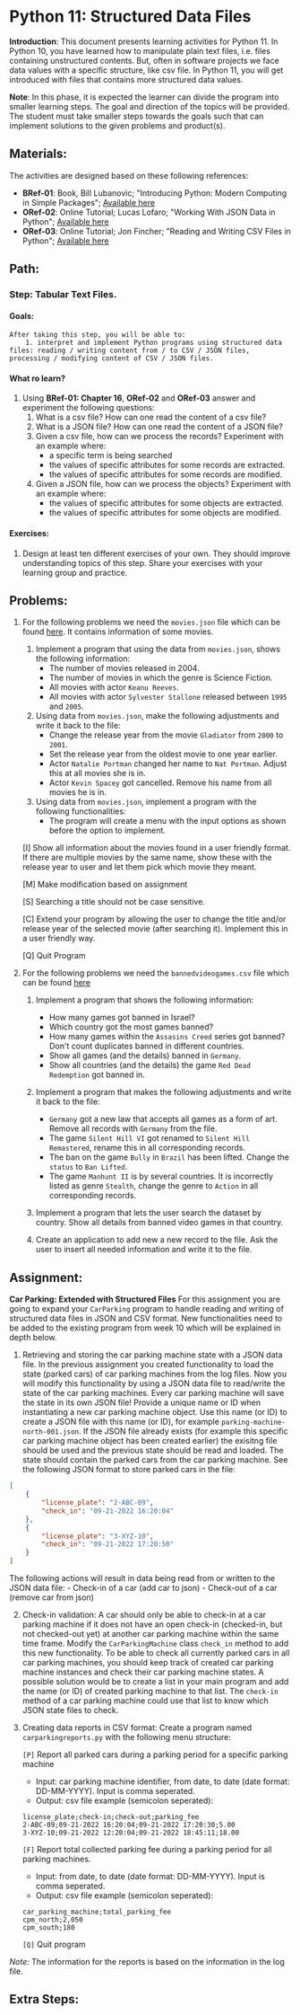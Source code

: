# Python 11: Structured Data Files

**Introduction**: This document presents learning activities for Python 11. In Python 10, you have learned how to manipulate plain text files, i.e. files containing unstructured contents. But, often in software projects we face data values with a specific structure, like csv file. In Python 11, you will get introduced with files that contains more structured data values. 

**Note**: In this phase, it is expected the learner can divide the program into smaller learning steps. The goal and direction of the topics will be provided. The student must take smaller steps towards the goals such that can implement solutions to the given problems and product(s).


## Materials:

The activities are designed based on these following references:

- **BRef-01**: Book, Bill Lubanovic; "Introducing Python: Modern Computing in Simple Packages"; [Available here](https://www.oreilly.com/library/view/introducing-python-2nd/9781492051374/) 
- **ORef-02**: Online Tutorial; Lucas Lofaro; "Working With JSON Data in Python"; [Available here](https://realpython.com/python-json/)
- **ORef-03**: Online Tutorial; Jon Fincher; "Reading and Writing CSV Files in Python"; [Available here](https://realpython.com/python-csv/)


## Path:

### Step: Tabular Text Files.

#### Goals:

```
After taking this step, you will be able to:
	1. interpret and implement Python programs using structured data files: reading / writing content from / to CSV / JSON files, processing / modifying content of CSV / JSON files.
```
#### What ro learn?

1. Using **BRef-01: Chapter 16**, **ORef-02** and **ORef-03** answer and experiment the following questions:
   1. What is a csv file? How can one read the content of a csv file?
   2. What is a JSON file? How can one read the content of a JSON file?
   3. Given a csv file, how can we process the records? Experiment with an example where:
	   - a specific term is being searched
	   - the values of specific attributes for some records are extracted.
	   - the values of specific attributes for some records are modified.
   4. Given a JSON file, how can we process the objects? Experiment with an example where:
	   - the values of specific attributes for some objects are extracted.
	   - the values of specific attributes for some objects are modified.
   
#### Exercises:

1. Design at least ten different exercises of your own. They should improve understanding topics of this step. Share your exercises with your learning group and practice.


## Problems:

1. For the following problems we need the `movies.json` file which can be found [here](./problems_data/movies.json). It contains information of some movies. 
	1. Implement a program that using the data from `movies.json`, shows the following information:
		- The number of movies released in 2004.
		- The number of movies in which the genre is Science Fiction.
		- All movies with actor `Keanu Reeves`.
		- All movies with actor `Sylvester Stallone` released between `1995` and `2005`.
	2. Using data from `movies.json`, make the following adjustments and write it back to the file:
		- Change the release year from the movie `Gladiator` from `2000` to `2001`.
		- Set the release year from the oldest movie to one year earlier.
		- Actor `Natalie Portman` changed her name to `Nat Portman`. Adjust this at all movies she is in.
		- Actor `Kevin Spacey` got cancelled. Remove his name from all movies he is in. 
	3. Using data from `movies.json`, implement a program with the following functionalities: 
		- The program will create a menu with the input options as shown before the option to implement. 

	[I] Show all information about the movies found in a user friendly format. If there are multiple movies by the same name, show these with the release year to user and let them pick which movie they meant.

	[M] Make modification based on assignment
	
	[S] Searching a title should not be case sensitive.
	
	[C] Extend your program by allowing the user to change the title and/or release year of the selected movie (after searching it). Implement this in a user friendly way.
	
	[Q] Quit Program

2. For the following problems we need the `bannedvideogames.csv` file which can be found [here](./problems_data/bannedvideogames.csv) 
	1. Implement a program that shows the following information:
		- How many games got banned in Israel?
		- Which country got the most games banned?
		- How many games within the `Assasins Creed` series got banned? Don't count duplicates banned in different countries. 
		- Show all games (and the details) banned in `Germany`. 
		- Show all countries (and the details) the game `Red Dead Redemption` got banned in.

	2. Implement a program that makes the following adjustments and write it back to the file:
		- `Germany` got a new law that accepts all games as a form of art. Remove all records with `Germany` from the file.
		- The game `Silent Hill VI` got renamed to `Silent Hill Remastered`, rename this in all corresponding records. 
		- The ban on the game `Bully` in `Brazil` has been lifted. Change the `status` to `Ban Lifted`.
		- The game `Manhunt II` is by several countries. It is incorrectly listed as genre `Stealth`, change the genre to `Action` in all corresponding records.

	3. Implement a program that lets the user search the dataset by country. Show all details from banned video games in that country. 

	4. Create an application to add new a new record to the file. Ask the user to insert all needed information and write it to the file.


## Assignment:

**Car Parking: Extended with Structured Files** For this assignment you are going to expand your `CarParking` program to handle reading and writing of structured data files in JSON and CSV format. New functionalities need to be added to the existing program from week 10 which will be explained in depth below.

1. Retrieving and storing the car parking machine state with a JSON data file. In the previous assignment you created functionality to load the state (parked cars) of car parking machines from the log files. Now you will modify this functionality by using a JSON data file
to read/write the state of the car parking machines. Every car parking machine will save the state in its own JSON file! Provide a unique name or ID when instantiating a new car parking machine object. Use this name (or ID) to create a JSON file with this name (or ID), for example `parking-machine-north-001.json`.
If the JSON file already exists (for example this specific car parking machine
object has been created earlier) the exisitng file should be used and the previous state
should be read and loaded. The state should contain the parked cars from the car parking machine. See the following JSON format
to store parked cars in the file:
```json
[
    {
        "license_plate": "2-ABC-09",
        "check_in": "09-21-2022 16:20:04"
    },
    {
        "license_plate": "3-XYZ-10",
        "check_in": "09-21-2022 17:20:50"
    }
]
```
The following actions will result in data being read from or written to the JSON data file:
	- Check-in of a car (add car to json)
	- Check-out of a car (remove car from json)

2. Check-in validation: A car should only be able to check-in at a car parking machine if it does not have an open check-in (checked-in, but not checked-out yet) at another car parking machine within the same time frame. Modify the `CarParkingMachine` class `check_in` method to add this new functionality. To be able to check all currently parked cars in all car parking machines, you should keep track of created car parking machine instances and check their
car parking machine states. A possible solution would be to create a list in your main program and add the name (or ID) of created parking machine to that list. The `check-in` method of a car parking machine could use that list to know which JSON state files to check.

3. Creating data reports in CSV format: Create a program named `carparkingreports.py` with the following menu structure:

	`[P]` Report all parked cars during a parking period for a specific parking machine
	
	- Input: car parking machine identifier, from date, to date (date format: DD-MM-YYYY). Input is comma seperated.
	- Output: csv file example (semicolon seperated):

    ```csv
    license_plate;check-in;check-out;parking_fee
    2-ABC-09;09-21-2022 16:20:04;09-21-2022 17:20:30;5.00
    3-XYZ-10;09-21-2022 12:20:04;09-21-2022 18:45:11;18.00
    ```
	`[F]` Report total collected parking fee during a parking period for all parking machines.

	- Input: from date, to date (date format: DD-MM-YYYY). Input is comma seperated.
	- Output: csv file example (semicolon seperated):

	```csv
    car_parking_machine;total_parking_fee
    cpm_north;2,050
    cpm_south;180
    ```
    
	`[Q]` Quit program

*Note:* The information for the reports is based on the information in the log file.

## Extra Steps: 
